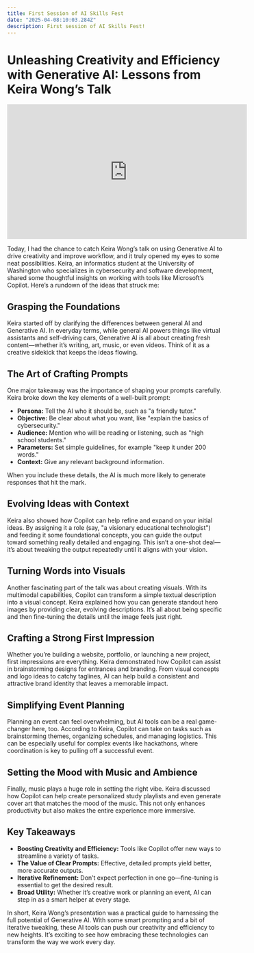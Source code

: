 ```yaml
---
title: First Session of AI Skills Fest
date: "2025-04-08:10:03.284Z"
description: First session of AI Skills Fest! 
---
```


# Unleashing Creativity and Efficiency with Generative AI: Lessons from Keira Wong’s Talk

<iframe width="560" height="315" src="https://www.youtube.com/embed/RTGxDaSawZY?si=i2UGwFkl4MfeMIlq" title="YouTube video player" frameborder="0" allow="accelerometer; autoplay; clipboard-write; encrypted-media; gyroscope; picture-in-picture; web-share" referrerpolicy="strict-origin-when-cross-origin" allowfullscreen></iframe>

Today, I had the chance to catch Keira Wong’s talk on using Generative AI to drive creativity and improve workflow, and it truly opened my eyes to some neat possibilities. Keira, an informatics student at the University of Washington who specializes in cybersecurity and software development, shared some thoughtful insights on working with tools like Microsoft’s Copilot. Here’s a rundown of the ideas that struck me:

## Grasping the Foundations

Keira started off by clarifying the differences between general AI and Generative AI. In everyday terms, while general AI powers things like virtual assistants and self-driving cars, Generative AI is all about creating fresh content—whether it’s writing, art, music, or even videos. Think of it as a creative sidekick that keeps the ideas flowing.

## The Art of Crafting Prompts

One major takeaway was the importance of shaping your prompts carefully. Keira broke down the key elements of a well-built prompt:

- **Persona:** Tell the AI who it should be, such as "a friendly tutor."
- **Objective:** Be clear about what you want, like "explain the basics of cybersecurity."
- **Audience:** Mention who will be reading or listening, such as "high school students."
- **Parameters:** Set simple guidelines, for example "keep it under 200 words."
- **Context:** Give any relevant background information.

When you include these details, the AI is much more likely to generate responses that hit the mark.

## Evolving Ideas with Context

Keira also showed how Copilot can help refine and expand on your initial ideas. By assigning it a role (say, "a visionary educational technologist") and feeding it some foundational concepts, you can guide the output toward something really detailed and engaging. This isn’t a one-shot deal—it’s about tweaking the output repeatedly until it aligns with your vision.

## Turning Words into Visuals

Another fascinating part of the talk was about creating visuals. With its multimodal capabilities, Copilot can transform a simple textual description into a visual concept. Keira explained how you can generate standout hero images by providing clear, evolving descriptions. It’s all about being specific and then fine-tuning the details until the image feels just right.

## Crafting a Strong First Impression

Whether you’re building a website, portfolio, or launching a new project, first impressions are everything. Keira demonstrated how Copilot can assist in brainstorming designs for entrances and branding. From visual concepts and logo ideas to catchy taglines, AI can help build a consistent and attractive brand identity that leaves a memorable impact.

## Simplifying Event Planning

Planning an event can feel overwhelming, but AI tools can be a real game-changer here, too. According to Keira, Copilot can take on tasks such as brainstorming themes, organizing schedules, and managing logistics. This can be especially useful for complex events like hackathons, where coordination is key to pulling off a successful event.

## Setting the Mood with Music and Ambience

Finally, music plays a huge role in setting the right vibe. Keira discussed how Copilot can help create personalized study playlists and even generate cover art that matches the mood of the music. This not only enhances productivity but also makes the entire experience more immersive.

## Key Takeaways

- **Boosting Creativity and Efficiency:** Tools like Copilot offer new ways to streamline a variety of tasks.
- **The Value of Clear Prompts:** Effective, detailed prompts yield better, more accurate outputs.
- **Iterative Refinement:** Don’t expect perfection in one go—fine-tuning is essential to get the desired result.
- **Broad Utility:** Whether it’s creative work or planning an event, AI can step in as a smart helper at every stage.

In short, Keira Wong’s presentation was a practical guide to harnessing the full potential of Generative AI. With some smart prompting and a bit of iterative tweaking, these AI tools can push our creativity and efficiency to new heights. It’s exciting to see how embracing these technologies can transform the way we work every day.
